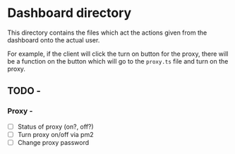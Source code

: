 # Dashboard directory

This directory contains the files which act the actions given from the dashboard
onto the actual user.

For example, if the client will click the turn on button for the proxy, there
will be a function on the button which will go to the `proxy.ts` file and turn
on the proxy.

## TODO -

### Proxy -

- [ ] Status of proxy (on?, off?)
- [ ] Turn proxy on/off via pm2
- [ ] Change proxy password
